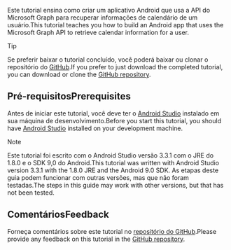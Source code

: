 <!-- markdownlint-disable MD002 MD041 -->

<span data-ttu-id="176f7-101">Este tutorial ensina como criar um aplicativo Android que usa a API do Microsoft Graph para recuperar informações de calendário de um usuário.</span><span class="sxs-lookup"><span data-stu-id="176f7-101">This tutorial teaches you how to build an Android app that uses the Microsoft Graph API to retrieve calendar information for a user.</span></span>

> [!TIP]
> <span data-ttu-id="176f7-102">Se preferir baixar o tutorial concluído, você poderá baixar ou clonar o repositório do [GitHub](https://github.com/microsoftgraph/msgraph-training-android).</span><span class="sxs-lookup"><span data-stu-id="176f7-102">If you prefer to just download the completed tutorial, you can download or clone the [GitHub repository](https://github.com/microsoftgraph/msgraph-training-android).</span></span>

## <a name="prerequisites"></a><span data-ttu-id="176f7-103">Pré-requisitos</span><span class="sxs-lookup"><span data-stu-id="176f7-103">Prerequisites</span></span>

<span data-ttu-id="176f7-104">Antes de iniciar este tutorial, você deve ter o [Android Studio](https://developer.android.com/studio/) instalado em sua máquina de desenvolvimento.</span><span class="sxs-lookup"><span data-stu-id="176f7-104">Before you start this tutorial, you should have [Android Studio](https://developer.android.com/studio/) installed on your development machine.</span></span>

> [!NOTE]
> <span data-ttu-id="176f7-105">Este tutorial foi escrito com o Android Studio versão 3.3.1 com o JRE do 1.8.0 e o SDK 9,0 do Android.</span><span class="sxs-lookup"><span data-stu-id="176f7-105">This tutorial was written with Android Studio version 3.3.1 with the 1.8.0 JRE and the Android 9.0 SDK.</span></span> <span data-ttu-id="176f7-106">As etapas deste guia podem funcionar com outras versões, mas que não foram testadas.</span><span class="sxs-lookup"><span data-stu-id="176f7-106">The steps in this guide may work with other versions, but that has not been tested.</span></span>

## <a name="feedback"></a><span data-ttu-id="176f7-107">Comentários</span><span class="sxs-lookup"><span data-stu-id="176f7-107">Feedback</span></span>

<span data-ttu-id="176f7-108">Forneça comentários sobre este tutorial no [repositório do GitHub](https://github.com/microsoftgraph/msgraph-training-android).</span><span class="sxs-lookup"><span data-stu-id="176f7-108">Please provide any feedback on this tutorial in the [GitHub repository](https://github.com/microsoftgraph/msgraph-training-android).</span></span>